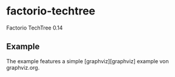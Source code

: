 # factorio-techtree

Factorio TechTree 0.14

## Example

The example features a simple [graphviz][graphviz] example von graphviz.org.


[grpahviz]: http://www.graphviz.org "Graphviz"
